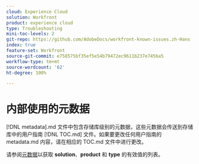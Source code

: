 ```yaml
---
cloud: Experience Cloud
solution: Workfront
product: experience cloud
type: Troubleshooting
mini-toc-levels: 2
git-repo: https://github.com/AdobeDocs/workfront-known-issues.zh-Hans
index: true
feature-set: Workfront
source-git-commit: e758575bf35ef5e54b79472ec9611b237e7456a5
workflow-type: tm+mt
source-wordcount: '62'
ht-degree: 100%

---
```



# 内部使用的元数据

[!DNL metadata].md 文件中包含存储库级别的元数据，这些元数据会传送到存储库中的用户指南 [!DNL TOC.md] 文件。如果要更改任何用户指南的 metadata.md 内容，请在相应的 TOC.md 文件中进行更改。

请参阅[元数据](https://experienceleague.adobe.com/docs/authoring-guide-exl/using/editing/user-guide-setup/metadata.html?lang=zh-Hans)以获取 **solution**、**product** 和 **type** 的有效值的列表。
